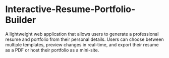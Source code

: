 # Interactive-Resume-Portfolio-Builder
A lightweight web application that allows users to generate a professional resume and portfolio from their personal details. Users can choose between multiple templates, preview changes in real-time, and export their resume as a PDF or host their portfolio as a mini-site.
